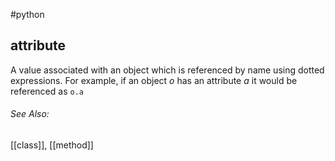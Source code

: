 #python 
## attribute
A value associated with an object which is referenced by name using dotted expressions.
For example, if an object *o* has an attribute *a* it would be referenced as `o.a`


###### See Also:
[[class]], [[method]]